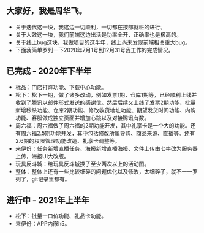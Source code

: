 ## 大家好，我是周华飞。
* 关于迭代这一块，我这边一切顺利，一切都在按部就班的进行。
* 关于人效这一块，我们前端这边出活是功率全开，正确率也是极高的。
* 关于线上bug这块，我做项目的这半年，线上尚未发现前端相关重大bug。
* 下面我简单罗列一下2020年7月1号到12月31号我工作的完成情况。
## 已完成 - 2020年下半年
* 标品：门店打烊功能、下载中心功能。
* 松下：松下一期，做了诸多改动，例如发票1期，仓库1期等，已经顺利上线并收到了腾讯以邮件形式发送的感谢信。然后后续又上线了发票2期功能、批量新增秒杀功能、仓库2期功能、修改收货地址功能、期望发货时间功能、内购功能、客服做成独立页面并增加心跳以及对接腾讯有数。
* 周六福：周六福做了周六福的2期功能开发，其中礼享卡是一个大的功能。还有周六福2.5期功能开发，其中包括修改所属导购、商品来源、直播等。还有2.6期的权限管理功能改造、礼享卡调整等。
* 来伊份：任务新增直播任务、海报新增直播海报、文件上传由七牛改为服务器上传，海报UI大改版。
* 玩具反斗城：给玩具反斗城换了至少两次以上的活动图。
* 整体：整体上还有一些比较细碎的问题优化以及修改，太细碎了，就不一一罗列了，git记录里都有。
## 进行中 - 2021年上半年
* 松下：批量一口价功能、礼品卡功能。
* 来伊份：APP内嵌h5。
